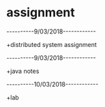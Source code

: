 # assignment


----------9/03/2018------------

+distributed system assignment


----------9/03/2018------------

+java notes

----------10/03/2018------------

+lab
